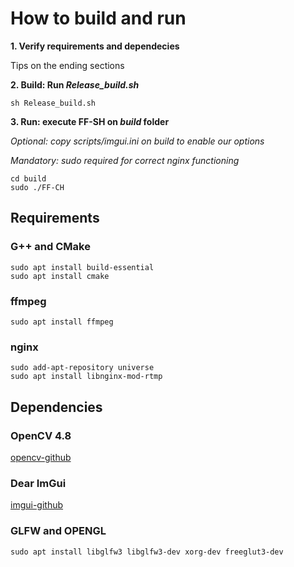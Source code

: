 # How to build and run

**1. Verify requirements and dependecies**

Tips on the ending sections

**2. Build: Run *Release_build.sh***

```console
sh Release_build.sh
```

**3. Run: execute FF-SH on *build* folder**

*Optional: copy scripts/imgui.ini on build to enable our options*

*Mandatory: sudo required for correct nginx functioning*

```console
cd build
sudo ./FF-CH
```


## Requirements

### G++ and CMake
```console
sudo apt install build-essential
sudo apt install cmake
```

### ffmpeg
```console
sudo apt install ffmpeg
```

### nginx
```console
sudo add-apt-repository universe
sudo apt install libnginx-mod-rtmp
```
## Dependencies

### OpenCV 4.8

[opencv-github](https://github.com/opencv/opencv)

### Dear ImGui

[imgui-github](https://github.com/ocornut/imgui)

### GLFW and OPENGL
```console
sudo apt install libglfw3 libglfw3-dev xorg-dev freeglut3-dev
```
